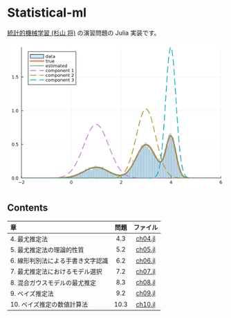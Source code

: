 # Statistical-ml

[統計的機械学習 (杉山 将)](https://www.ohmsha.co.jp/book/9784274502484/) の演習問題の Julia 実装です。

![](figure/ch08/estimated.png)



## Contents

| 章 | 問題 | ファイル |
|:---|:---:|:---:|
| 4. 最尤推定法 | 4.3 | [ch04.jl](ch04.jl) |
| 5. 最尤推定法の理論的性質 | 5.2 | [ch05.jl](ch05.jl) |
| 6. 線形判別法による手書き文字認識 | 6.2 | [ch06.jl](ch06.jl) |
| 7. 最尤推定法におけるモデル選択 | 7.2 | [ch07.jl](ch07.jl) |
| 8. 混合ガウスモデルの最尤推定 | 8.3 | [ch08.jl](ch08.jl) |
| 9. ベイズ推定法 | 9.2 | [ch09.jl](ch09.jl) |
| 10. ベイズ推定の数値計算法 | 10.3 | [ch10.jl](ch10.jl) |